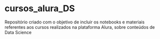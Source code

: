 # cursos_alura_DS
Repositório criado com o objetivo de incluir os notebooks e materiais referentes aos cursos realizados na plataforma Alura, sobre conteúdos de Data Science
